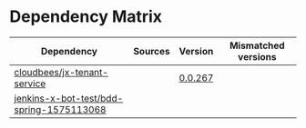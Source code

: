# Dependency Matrix

Dependency | Sources | Version | Mismatched versions
---------- | ------- | ------- | -------------------
[cloudbees/jx-tenant-service](https://github.com/cloudbees/jx-tenant-service) |  | [0.0.267](https://github.com/cloudbees/jx-tenant-service/releases/tag/v0.0.267) | 
[jenkins-x-bot-test/bdd-spring-1575113068](https://github.com/jenkins-x-bot-test/bdd-spring-1575113068.git) |  | []() | 
